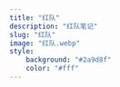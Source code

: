 ```yaml
---
title: "红队"
description: "红队笔记"
slug: "红队"
image: "红队.webp"
style:
    background: "#2a9d8f"
    color: "#fff"
---
```

